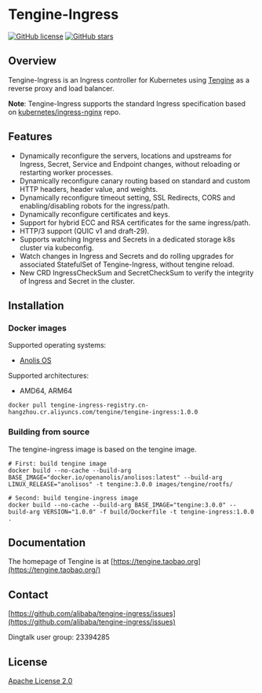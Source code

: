 # Tengine-Ingress

[![GitHub license](https://img.shields.io/github/license/alibaba/tengine-ingress.svg)](https://github.com/alibaba/tengine-ingress/blob/main/LICENSE)
[![GitHub stars](https://img.shields.io/badge/contributions-welcome-orange.svg)](https://github.com/alibaba/tengine-ingress/blob/main/CONTRIBUTING.md)


## Overview

Tengine-Ingress is an Ingress controller for Kubernetes using [Tengine](https://github.com/alibaba/tengine) as a reverse proxy and load balancer.

**Note**: Tengine-Ingress supports the standard Ingress specification based on [kubernetes/ingress-nginx](https://github.com/kubernetes/ingress-nginx) repo.


## Features

* Dynamically reconfigure the servers, locations and upstreams for Ingress, Secret, Service and Endpoint changes, without reloading or restarting worker processes.
* Dynamically reconfigure canary routing based on standard and custom HTTP headers, header value, and weights.
* Dynamically reconfigure timeout setting, SSL Redirects, CORS and enabling/disabling robots for the ingress/path.
* Dynamically reconfigure certificates and keys.
* Support for hybrid ECC and RSA certificates for the same ingress/path.
* HTTP/3 support (QUIC v1 and draft-29).
* Supports watching Ingress and Secrets in a dedicated storage k8s cluster via kubeconfig.
* Watch changes in Ingress and Secrets and do rolling upgrades for associated StatefulSet of Tengine-Ingress, without tengine reload.
* New CRD IngressCheckSum and SecretCheckSum to verify the integrity of Ingress and Secret in the cluster.


## Installation

### Docker images
Supported operating systems:
* [Anolis OS](https://hub.docker.com/r/openanolis/anolisos)

Supported architectures:
* AMD64, ARM64
```
docker pull tengine-ingress-registry.cn-hangzhou.cr.aliyuncs.com/tengine/tengine-ingress:1.0.0
```

### Building from source
The tengine-ingress image is based on the tengine image.
```
# First: build tengine image
docker build --no-cache --build-arg BASE_IMAGE="docker.io/openanolis/anolisos:latest" --build-arg LINUX_RELEASE="anolisos" -t tengine:3.0.0 images/tengine/rootfs/

# Second: build tengine-ingress image
docker build --no-cache --build-arg BASE_IMAGE="tengine:3.0.0" --build-arg VERSION="1.0.0" -f build/Dockerfile -t tengine-ingress:1.0.0 .
```

## Documentation

The homepage of Tengine is at [https://tengine.taobao.org](https://tengine.taobao.org/)


## Contact

[https://github.com/alibaba/tengine-ingress/issues](https://github.com/alibaba/tengine-ingress/issues)

Dingtalk user group: 23394285


## License

[Apache License 2.0](https://github.com/alibaba/tengine-ingress/blob/main/LICENSE)
